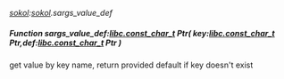 _[sokol](../../modules/sokol/sokol-module.md):[sokol](../../modules/sokol/sokol-module.md).sargs\_value\_def_
##### Function sargs\_value\_def:[libc.const_char_t](../../modules/libc/libc-const_char_t.md) Ptr( key:[libc.const_char_t](../../modules/libc/libc-const_char_t.md) Ptr,def:[libc.const_char_t](../../modules/libc/libc-const_char_t.md) Ptr )
get value by key name, return provided default if key doesn't exist
